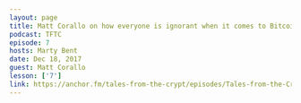 ```yaml
---
layout: page
title: Matt Corallo on how everyone is ignorant when it comes to Bitcoin
podcast: TFTC
episode: 7
hosts: Marty Bent
date: Dec 18, 2017
guest: Matt Corallo
lesson: ['7']
link: https://anchor.fm/tales-from-the-crypt/episodes/Tales-from-the-Crypt-7-Matt-Corallo-Pt--II-e1qneh
---
```


